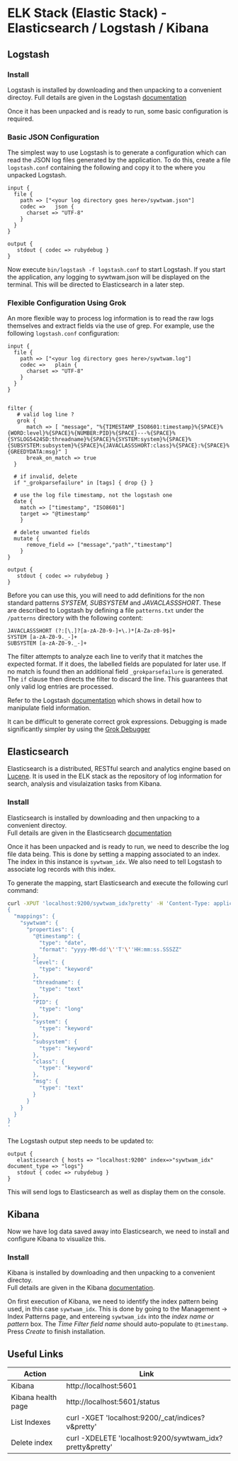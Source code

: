 # ELK Stack (Elastic Stack) - Elasticsearch / Logstash / Kibana



## Logstash

### Install

Logstash is installed by downloading and then unpacking to a convenient directoy.  Full details are given in the Logstash [documentation](https://www.elastic.co/guide/en/logstash/current/installing-logstash.html)

Once it has been unpacked and is ready to run, some basic configuration is required.

### Basic JSON Configuration

The simplest way to use Logstash is to generate a configuration which can read the JSON log files generated by the application. To do this, create a file `logstash.conf` containing the 
following and copy it to the where you unpacked Logstash.

```
input {
  file {
    path => ["<your log directory goes here>/sywtwam.json"]
    codec =>   json {
      charset => "UTF-8"
    }
  }
}

output {
   stdout { codec => rubydebug }
}

```

Now execute `bin/logstash -f logstash.conf` to start Logstash.  If you start the application, any logging to sywtwam.json will be displayed on the terminal.  This will be directed to Elasticsearch 
in a later step.

### Flexible Configuration Using Grok

An more flexible way to process log information is to read the raw logs themselves and extract fields via the use of grep.  For example, use the following `logstash.conf` configuration:
```
input {
  file {
    path => ["<your log directory goes here>/sywtwam.log"]
    codec =>   plain {
      charset => "UTF-8"
    }
  }
}


filter {
   # valid log line ?
   grok {
      match => [ "message", "%{TIMESTAMP_ISO8601:timestamp}%{SPACE}%{WORD:level}%{SPACE}%{NUMBER:PID}%{SPACE}---%{SPACE}%{SYSLOG5424SD:threadname}%{SPACE}%{SYSTEM:system}%{SPACE}%{SUBSYSTEM:subsystem}%{SPACE}%{JAVACLASSSHORT:class}%{SPACE}:%{SPACE}%{GREEDYDATA:msg}" ]
      break_on_match => true
  }
  
  # if invalid, delete
  if "_grokparsefailure" in [tags] { drop {} }

  # use the log file timestamp, not the logstash one
  date {
	match => ["timestamp", "ISO8601"]
	target => "@timestamp"
	}

  # delete unwanted fields
  mutate {
      remove_field => ["message","path","timestamp"]
    }
}

output {
   stdout { codec => rubydebug }
}
```

Before you can use this, you will need to add definitions for the non standard patterns _SYSTEM, SUBSYSTEM_ and _JAVACLASSSHORT_.  These are described to Logstash 
by defining a file `patterns.txt` under the `/patterns` directory with the following content:

```text
JAVACLASSSHORT (?:[\.]?[a-zA-Z0-9-]+\.)*[A-Za-z0-9$]+
SYSTEM [a-zA-Z0-9._-]+
SUBSYSTEM [a-zA-Z0-9._-]+
```

The filter attempts to analyze each line to verify that it matches the expected format. If it does, the labelled fields are populated for later use. 
If no match is found then an additional field `_grokparsefailure` is generated. The `if` clause then directs the filter to discard the line.  This guarantees that only valid log entries are processed.

Refer to the Logstash [documentation](https://www.elastic.co/guide/en/logstash/current/advanced-pipeline.html) which shows in detail how to manipulate field information.

It can be difficult to generate correct grok expressions.  Debugging is made significantly simpler by using the [Grok Debugger](https://grokdebug.herokuapp.com/)

## Elasticsearch

Elasticsearch is a distributed, RESTful search and analytics engine based on [Lucene](https://lucene.apache.org/). It is used in the ELK stack as the repository of log information for search, 
analysis and visulaization tasks from Kibana.

### Install

Elasticsearch is installed by downloading and then unpacking to a convenient directoy.  
Full details are given in the Elasticsearch [documentation](https://www.elastic.co/guide/en/elasticsearch/reference/current/_installation.html)

Once it has been unpacked and is ready to run, we need to describe the log file data being.  This is done by setting a mapping associated to an index.  The index in this instance is `sywtwam_idx`.  We also 
need to tell Logstash to associate log records with this index.

To generate the mapping, start Elasticsearch and execute the following curl command:

```bash
curl -XPUT 'localhost:9200/sywtwam_idx?pretty' -H 'Content-Type: application/json' -d'
{
  "mappings": {
    "sywtwam": {
      "properties": {
        "@timestamp": {
          "type": "date",
          "format": "yyyy-MM-dd'\''T'\''HH:mm:ss.SSSZZ"
        },
        "level": {
          "type": "keyword"
        },
        "threadname": {
          "type": "text"
        },
        "PID": {
          "type": "long"
        },
        "system": {
          "type": "keyword"
        },
        "subsystem": {
          "type": "keyword"
        },
        "class": {
          "type": "keyword"
        },
        "msg": {
          "type": "text"
        }
      }
    }
  }
}
'

```

The Logstash output step needs to be updated to:

````text
output {
   elasticsearch { hosts => "localhost:9200" index=>"sywtwam_idx" document_type => "logs"}
   stdout { codec => rubydebug }
}
````
This will send logs to Elasticsearch as well as display them on the console.

## Kibana

Now we have log data saved away into Elasticsearch, we need to install and configure Kibana to visualize this.

### Install

Kibana is installed by downloading and then unpacking to a convenient directoy.  
Full details are given in the Kibana [documentation](https://www.elastic.co/guide/en/kibana/current/install.html).

On first execution of Kibana, we need to identify the index pattern being used, in this case `sywtwam_idx`.  This is done by going to the Management -> Index Patterns page, and entereing `sywtwam_idx` 
into the *index name or pattern* box.  The *Time Filter field name* should auto-populate to `@timestamp`. Press *Create* to finish installation.

## Useful Links

| Action | Link |
|----------------|-----------------|
| Kibana | http://localhost:5601
| Kibana health page | http://localhost:5601/status
| List Indexes | curl -XGET 'localhost:9200/_cat/indices?v&pretty'
| Delete index | curl -XDELETE 'localhost:9200/sywtwam_idx?pretty&pretty'


